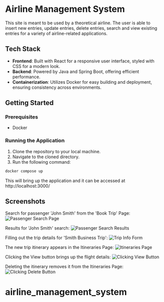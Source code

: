 # Airline Management System


This site is meant to be used by a theoretical airline. The user is able to insert new entries, update entries, delete entries, search and view existing entries for a variety of airline-related applications.

## Tech Stack

- **Frontend**: Built with React for a responsive user interface, styled with CSS for a modern look.
- **Backend**: Powered by Java and Spring Boot, offering efficient performance.
- **Containerization**: Utilizes Docker for easy building and deployment, ensuring consistency across environments.

## Getting Started

### Prerequisites

- Docker

### Running the Application

1. Clone the repository to your local machine.
2. Navigate to the cloned directory.
3. Run the following command:

```bash
docker compose up
```


This will bring up the application and it can be accessed at http://localhost:3000/


## Screenshots

Search for passenger 'John Smith' from the 'Book Trip' Page:
![Passenger Search Page](https://drive.google.com/uc?export=view&id=17OQYncmz2aYyRVoTeGx7_f5kl-C0ftvC)

Results for 'John Smith' search:
![Passenger Search Results](https://drive.google.com/uc?export=view&id=1vwmWgeJVfIbIVRJ9zMo0_XLgGCcCLLsm)

Filling out the trip details for 'Smith Business Trip':
![Trip Info Form](https://drive.google.com/uc?export=view&id=1TYMmW15pGHBlMvY3GQwnAhrMq8qri1Ko)

The new trip itinerary appears in the Itineraries Page:
![Itineraries Page](https://drive.google.com/uc?export=view&id=1osdXT3vcq9X1QRAEUoAy52btbgdHGOHd)

Clicking the View button brings up the flight details:
![Clicking View Button](https://drive.google.com/uc?export=view&id=153c_QM0HIrTDZZVKKVYoI4P4v0JN0QUF)

Deleting the itinerary removes it from the Itineraries Page:
![Clicking Delete Button](https://drive.google.com/uc?export=view&id=1rlfbeHLypF8VvT9qEobD15X1qduM3tZC)




# airline_management_system
